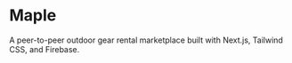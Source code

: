 # Maple

A peer-to-peer outdoor gear rental marketplace built with Next.js, Tailwind CSS, and Firebase.
